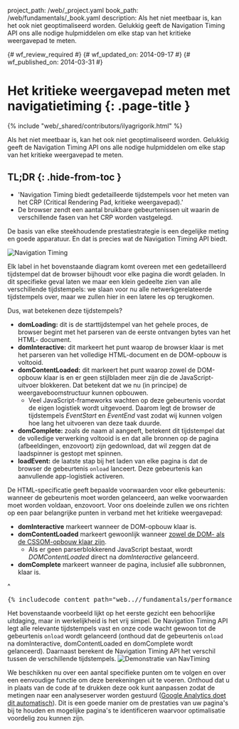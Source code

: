 project_path: /web/_project.yaml
book_path: /web/fundamentals/_book.yaml
description: Als het niet meetbaar is, kan het ook niet geoptimaliseerd worden. Gelukkig geeft de Navigation Timing API ons alle nodige hulpmiddelen om elke stap van het kritieke weergavepad te meten.

{# wf_review_required #}
{# wf_updated_on: 2014-09-17 #}
{# wf_published_on: 2014-03-31 #}

# Het kritieke weergavepad meten met navigatietiming {: .page-title }

{% include "web/_shared/contributors/ilyagrigorik.html" %}


Als het niet meetbaar is, kan het ook niet geoptimaliseerd worden. Gelukkig geeft de Navigation Timing API ons alle nodige hulpmiddelen om elke stap van het kritieke weergavepad te meten.


## TL;DR {: .hide-from-toc }
- 'Navigation Timing biedt gedetailleerde tijdstempels voor het meten van het CRP (Critical Rendering Pad, kritieke weergavepad).'
- De browser zendt een aantal bruikbare gebeurtenissen uit waarin de verschillende fasen van het CRP worden vastgelegd.


De basis van elke steekhoudende prestatiestrategie is een degelijke meting en goede apparatuur. En dat is precies wat de Navigation Timing API biedt.

<img src="images/dom-navtiming.png" class="center" alt="Navigation Timing">

Elk label in het bovenstaande diagram komt overeen met een gedetailleerd tijdstempel dat de browser bijhoudt voor elke pagina die wordt geladen. In dit specifieke geval laten we maar een klein gedeelte zien van alle verschillende tijdstempels: we slaan voor nu alle netwerkgerelateerde tijdstempels over, maar we zullen hier in een latere les op terugkomen.

Dus, wat betekenen deze tijdstempels?

* **domLoading:** dit is de starttijdstempel van het gehele proces, de browser begint met het parseren van de eerste ontvangen bytes van het HTML-
  document.
* **domInteractive:** dit markeert het punt waarop de browser klaar is met het parseren van het volledige HTML-document en de DOM-opbouw is voltooid.
* **domContentLoaded:** dit markeert het punt waarop zowel de DOM-opbouw klaar is en er geen stijlbladen meer zijn die de JavaScript-uitvoer blokkeren. Dat betekent dat we nu (in principe) de weergaveboomstructuur kunnen opbouwen.
    * Veel JavaScript-frameworks wachten op deze gebeurtenis voordat de eigen logistiek wordt uitgevoerd. Daarom legt de browser de tijdstempels _EventStart_ en _EventEnd_ vast zodat wij kunnen volgen hoe lang het uitvoeren van deze taak duurde.
* **domComplete:** zoals de naam al aangeeft, betekent dit tijdstempel dat de volledige verwerking voltooid is en dat alle bronnen op de pagina (afbeeldingen, enzovoort) zijn gedownload, dat wil zeggen dat de laadspinner is gestopt met spinnen.
* **loadEvent:** de laatste stap bij het laden van elke pagina is dat de browser de gebeurtenis `onload` lanceert. Deze gebeurtenis kan aanvullende app-logistiek activeren.

De HTML-specificatie geeft bepaalde voorwaarden voor elke gebeurtenis: wanneer de gebeurtenis moet worden gelanceerd, aan welke voorwaarden moet worden voldaan, enzovoort. Voor ons doeleinde zullen we ons richten op een paar belangrijke punten in verband met het kritieke weergavepad:

* **domInteractive** markeert wanneer de DOM-opbouw klaar is.
* **domContentLoaded** markeert gewoonlijk wanneer [zowel de DOM- als de CSSOM-opbouw klaar zijn](http://calendar.perfplanet.com/2012/deciphering-the-critical-rendering-path/).
    * Als er geen parserblokkerend JavaScript bestaat, wordt _DOMContentLoaded_ direct na _domInteractive_ gelanceerd.
* **domComplete** markeert wanneer de pagina, inclusief alle subbronnen, klaar is.

^

<pre class="prettyprint">
{% includecode content_path="web..//fundamentals/performance/critical-rendering-path/_code/measure_crp.html" region_tag="full" lang=html %}
</pre>

Het bovenstaande voorbeeld lijkt op het eerste gezicht een behoorlijke uitdaging, maar in werkelijkheid is het vrij simpel. De Navigation Timing API legt alle relevante tijdstempels vast en onze code wacht gewoon tot de gebeurtenis `onload` wordt gelanceerd (onthoud dat de gebeurtenis `onload` na domInteractive, domContentLoaded en domComplete wordt gelanceerd). Daarnaast berekent de Navigation Timing API het verschil tussen de verschillende tijdstempels.
<img src="images/device-navtiming-small.png" class="center" alt="Demonstratie van NavTiming">

We beschikken nu over een aantal specifieke punten om te volgen en over een eenvoudige functie om deze berekeningen uit te voeren. Onthoud dat u in plaats van de code af te drukken deze ook kunt aanpassen zodat de metingen naar een analyseserver worden gestuurd ([Google Analytics doet dit automatisch](https://support.google.com/analytics/answer/1205784?hl=en)). Dit is een goede manier om de prestaties van uw pagina's bij te houden en mogelijke pagina's te identificeren waarvoor optimalisatie voordelig zou kunnen zijn.



